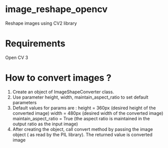 # image_reshape_opencv
Reshape images using CV2 library

# Requirements
Open CV 3

# How to convert images ?
  1. Create an object of ImageShapeConverter class.
  2. Use parameter height, width, maintain_aspect_ratio to set default parameters
  3. Default values for params are : 
    height = 360px (desired height of the converted image)
    width = 480px (desired width of the converted image)
    maintain_aspect_ratio = True (the aspect ratio is maintained in the output ratio as the input image)
   4. After creating the object, call convert method by passing the image object ( as read by the PIL library). The returned value is           converted image
